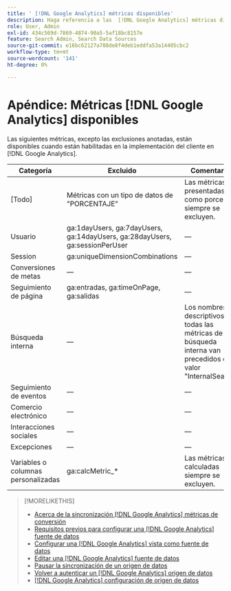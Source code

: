 ```yaml
---
title: ' [!DNL Google Analytics] métricas disponibles'
description: Haga referencia a las  [!DNL Google Analytics] métricas disponibles para las fuentes de datos.
role: User, Admin
exl-id: 434c569d-7869-4874-90a5-5af18bc8157e
feature: Search Admin, Search Data Sources
source-git-commit: e16bc62127a708de8f4deb1eddfa53a14405cbc2
workflow-type: tm+mt
source-wordcount: '141'
ht-degree: 0%

---
```


# Apéndice: Métricas [!DNL Google Analytics] disponibles

Las siguientes métricas, excepto las exclusiones anotadas, están disponibles cuando están habilitadas en la implementación del cliente en [!DNL Google Analytics].

<!-- Notes as FYI to self:
>[!NOTE]
>
>* For some of these metrics, [!DNL Google] assigns the friendly name, and the name is consistent. For some metrics, the advertiser assigns the friendly name in [!DNL Google Analytics], and the name has a dynamic value.
>* Some metrics are assigned at the property level, and others are assigned at the view level.
-->

| Categoría | Excluido | Comentarios |
| ---- | ---- | ---- |
| \[Todo\] | Métricas con un tipo de datos de &quot;PORCENTAJE&quot; | Las métricas presentadas como porcentaje siempre se excluyen. |
| Usuario | ga:1dayUsers, ga:7dayUsers, ga:14dayUsers, ga:28dayUsers, ga:sessionPerUser | — |
| Session | ga:uniqueDimensionCombinations | — |
| Conversiones de metas | — | — |
| Seguimiento de página | ga:entradas, ga:timeOnPage, ga:salidas | — |
| Búsqueda interna | — | Los nombres descriptivos de todas las métricas de la búsqueda interna van precedidos del valor &quot;InternalSearch:&quot; |
| Seguimiento de eventos | — | — |
| Comercio electrónico | — | — |
| Interacciones sociales | — | — |
| Excepciones | — | — |
| Variables o columnas personalizadas | ga:calcMetric_* | Las métricas calculadas siempre se excluyen. |

>[!MORELIKETHIS]
>
>* [Acerca de la sincronización [!DNL Google Analytics] métricas de conversión](data-source-about.md)
>* [Requisitos previos para configurar una [!DNL Google Analytics] fuente de datos](data-source-prerequisites.md)
>* [Configurar una [!DNL Google Analytics] vista como fuente de datos](data-source-configure.md)
>* [Editar una [!DNL Google Analytics] fuente de datos](data-source-edit.md)
>* [Pausar la sincronización de un origen de datos](data-source-pause.md)
>* [Volver a autenticar un [!DNL Google Analytics] origen de datos](data-source-reauthenticate.md)
>* [[!DNL Google Analytics] configuración de origen de datos](data-source-settings.md)
